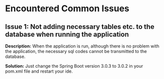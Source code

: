 # Encountered Common Issues

## Issue 1: Not adding necessary tables etc. to the database when running the application

**Description:** When the application is run, although there is no problem with the application, the necessary sql codes cannot be transmitted to the database.<br>

**Solution:** Just change the Spring Boot version 3.0.3 to 3.0.2 in your pom.xml file and restart your ide.
